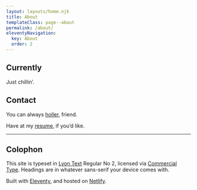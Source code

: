 ```yaml
---
layout: layouts/home.njk
title: About
templateClass: page--about
permalink: /about/
eleventyNavigation:
  key: About
  order: 2
---
```


<div class="text">

## Currently
Just chillin’.

## Contact
You can always [holler](mailto:holler@mmmart.in), friend.
	
Have at my [resume](/files/resume_martin-de-lima.pdf), if you’d like.

---

## Colophon
This site is typeset in [Lyon Text](https://commercialtype.com/catalog/lyon_text) Regular No 2, licensed via [Commercial Type](https://commercialtype.com/). Headings are in whatever sans-serif your device comes with.

Built with [Eleventy](https://www.11ty.dev/), and hosted on [Netlify](https://www.netlify.com/).

</div>
